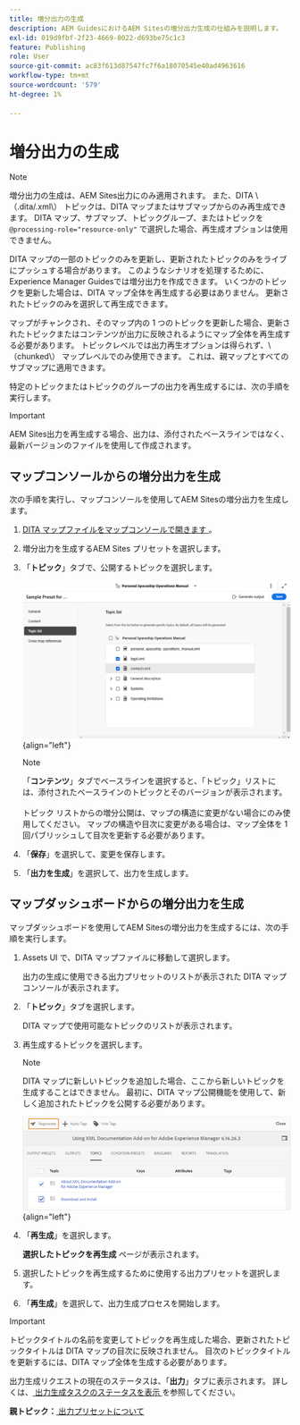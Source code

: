 ```yaml
---
title: 増分出力の生成
description: AEM GuidesにおけるAEM Sitesの増分出力生成の仕組みを説明します。
exl-id: 019d9fbf-2f23-4669-8022-d693be75c1c3
feature: Publishing
role: User
source-git-commit: ac83f613d87547fc7f6a18070545e40ad4963616
workflow-type: tm+mt
source-wordcount: '579'
ht-degree: 1%

---
```



# 増分出力の生成

>[!NOTE]
>
> 増分出力の生成は、AEM Sites出力にのみ適用されます。 また、DITA \（.dita/.xml\） トピックは、DITA マップまたはサブマップからのみ再生成できます。 DITA マップ、サブマップ、トピックグループ、またはトピックを `@processing-role="resource-only"` で選択した場合、再生成オプションは使用できません。

DITA マップの一部のトピックのみを更新し、更新されたトピックのみをライブにプッシュする場合があります。 このようなシナリオを処理するために、Experience Manager Guidesでは増分出力を作成できます。 いくつかのトピックを更新した場合は、DITA マップ全体を再生成する必要はありません。 更新されたトピックのみを選択して再生成できます。

マップがチャンクされ、そのマップ内の 1 つのトピックを更新した場合、更新されたトピックまたはコンテンツが出力に反映されるようにマップ全体を再生成する必要があります。 トピックレベルでは出力再生オプションは得られず、\（chunked\） マップレベルでのみ使用できます。 これは、親マップとすべてのサブマップに適用できます。

特定のトピックまたはトピックのグループの出力を再生成するには、次の手順を実行します。

>[!IMPORTANT]
>
> AEM Sites出力を再生成する場合、出力は、添付されたベースラインではなく、最新バージョンのファイルを使用して作成されます。

## マップコンソールからの増分出力を生成

次の手順を実行し、マップコンソールを使用してAEM Sitesの増分出力を生成します。

1. [DITA マップファイルをマップコンソールで開きます ](./open-files-map-console.md)。
1. 増分出力を生成するAEM Sites プリセットを選択します。
1. 「**トピック**」タブで、公開するトピックを選択します。

   ![aem sites トピックリスト ](images/aem-presets-topic-list.png) {align="left"}

   >[!NOTE]
   >
   > 「**コンテンツ**」タブでベースラインを選択すると、「トピック」リストには、添付されたベースラインのトピックとそのバージョンが表示されます。<br><br>
   > トピック リストからの増分公開は、マップの構造に変更がない場合にのみ使用してください。 マップの構造や目次に変更がある場合は、マップ全体を 1 回パブリッシュして目次を更新する必要があります。
1. 「**保存**」を選択して、変更を保存します。
1. 「**出力を生成**」を選択して、出力を生成します。


## マップダッシュボードからの増分出力を生成

マップダッシュボードを使用してAEM Sitesの増分出力を生成するには、次の手順を実行します。

1. Assets UI で、DITA マップファイルに移動して選択します。

   出力の生成に使用できる出力プリセットのリストが表示された DITA マップコンソールが表示されます。

1. 「**トピック**」タブを選択します。

   DITA マップで使用可能なトピックのリストが表示されます。

1. 再生成するトピックを選択します。

   >[!NOTE]
   >
   > DITA マップに新しいトピックを追加した場合、ここから新しいトピックを生成することはできません。 最初に、DITA マップ公開機能を使用して、新しく追加されたトピックを公開する必要があります。

   ![](images/regenerate-topics.png){align="left"}

1. 「**再生成**」を選択します。

   **選択したトピックを再生成** ページが表示されます。

1. 選択したトピックを再生成するために使用する出力プリセットを選択します。

1. 「**再生成**」を選択して、出力生成プロセスを開始します。


>[!IMPORTANT]
>
> トピックタイトルの名前を変更してトピックを再生成した場合、更新されたトピックタイトルは DITA マップの目次に反映されません。 目次のトピックタイトルを更新するには、DITA マップ全体を生成する必要があります。

出力生成リクエストの現在のステータスは、「**出力**」タブに表示されます。 詳しくは、[ 出力生成タスクのステータスを表示 ](#view-the-status-of-the-output-generation-task) を参照してください。



**親トピック：**[ 出力プリセットについて ](generate-output-understand-presets.md)

